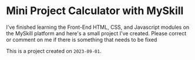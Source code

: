 # Mini Project Calculator with MySkill

I've finished learning the Front-End HTML, CSS, and Javascript modules on the MySkill platform and here's a small project I've created. Please correct or comment on me if there is something that needs to be fixed

This is a project created on `2023-09-01`.
